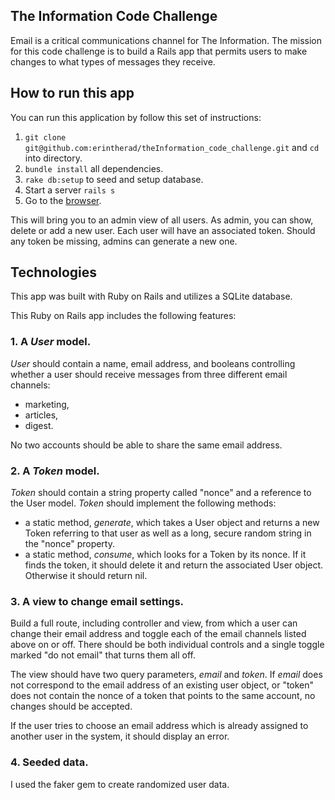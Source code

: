 ## The Information Code Challenge

Email is a critical communications channel for The Information. The mission for this code challenge is to build a Rails app that permits users to make changes to what types of messages they receive.

## How to run this app

You can run this application by follow this set of instructions:

1. `git clone git@github.com:erintherad/theInformation_code_challenge.git` and `cd` into directory.
2. `bundle install` all dependencies.
3. `rake db:setup` to seed and setup database.
4. Start a server `rails s`
5. Go to the [browser](http://localhost:3000/).

This will bring you to an admin view of all users.  As admin, you can show, delete or add a new user. Each user will have an associated token.  Should any token be missing, admins can generate a new one.

## Technologies

This app was built with Ruby on Rails and utilizes a SQLite database.

This Ruby on Rails app includes the following features:

### 1. A _User_ model.

_User_ should contain a name, email address, and booleans controlling whether a user should receive messages from three different email channels:
  - marketing,
  - articles,
  - digest.

No two accounts should be able to share the same email address.

### 2. A _Token_ model.

_Token_ should contain a string property called "nonce" and a reference to the User model.
_Token_ should implement the following methods:
- a static method, _generate_, which takes a User object and returns a new Token referring to that user as well as a long, secure random string in the "nonce" property.
- a static method, _consume_, which looks for a Token by its nonce. If it finds the token, it should delete it and return the associated User object. Otherwise it should return nil.

### 3. A view to change email settings.
Build a full route, including controller and view, from which a user can change their email address and toggle each of the email channels listed above on or off. There should be both individual controls and a single toggle marked "do not email" that turns them all off.

The view should have two query parameters, _email_ and _token_. If _email_ does not correspond to the email address of an existing user object, or "token" does not contain the nonce of a token that points to the same account, no changes should be accepted.

If the user tries to choose an email address which is already assigned to another user in the system, it should display an error.

### 4. Seeded data.

I used the faker gem to create randomized user data.
